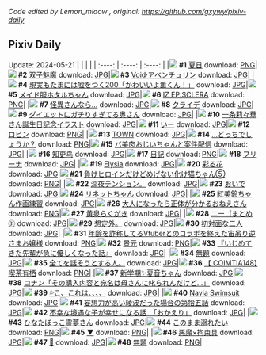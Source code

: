 *Code edited by Lemon_miaow , original: https://github.com/gxywy/pixiv-daily*
## Pixiv Daily 
Update: 2024-05-21
|      |      |      |
| :----: | :----: | :----: |
|![](https://pximg.lemonmiaow.xyz/c/240x480/img-master/img/2024/05/19/00/00/33/118846384_p0_master1200.jpg) **#1** [夏日](https://www.pixiv.net/artworks/118846384) download: [PNG](https://pximg.lemonmiaow.xyz/img-original/img/2024/05/19/00/00/33/118846384_p0.png)|![](https://pximg.lemonmiaow.xyz/c/240x480/img-master/img/2024/05/19/00/38/26/118847855_p0_master1200.jpg) **#2** [双子魅魔](https://www.pixiv.net/artworks/118847855) download: [JPG](https://pximg.lemonmiaow.xyz/img-original/img/2024/05/19/00/38/26/118847855_p0.jpg)|![](https://pximg.lemonmiaow.xyz/c/240x480/img-master/img/2024/05/19/01/04/55/118848615_p0_master1200.jpg) **#3** [Void·アベンチュリン](https://www.pixiv.net/artworks/118848615) download: [JPG](https://pximg.lemonmiaow.xyz/img-original/img/2024/05/19/01/04/55/118848615_p0.jpg)|
|![](https://pximg.lemonmiaow.xyz/c/240x480/img-master/img/2024/05/19/18/00/05/118867202_p0_master1200.jpg) **#4** [現実もたまには嘘をつく200「かわいいよ薫くん！」](https://www.pixiv.net/artworks/118867202) download: [JPG](https://pximg.lemonmiaow.xyz/img-original/img/2024/05/19/18/00/05/118867202_p0.jpg)|![](https://pximg.lemonmiaow.xyz/c/240x480/img-master/img/2024/05/20/09/01/06/118880286_p0_master1200.jpg) **#5** [メイド服ホタルちゃん](https://www.pixiv.net/artworks/118880286) download: [JPG](https://pximg.lemonmiaow.xyz/img-original/img/2024/05/20/09/01/06/118880286_p0.jpg)|![](https://pximg.lemonmiaow.xyz/c/240x480/img-master/img/2024/05/19/00/03/13/118846666_p0_master1200.jpg) **#6** [IZ EP:SCLERA](https://www.pixiv.net/artworks/118846666) download: [PNG](https://pximg.lemonmiaow.xyz/img-original/img/2024/05/19/00/03/13/118846666_p0.png)|
|![](https://pximg.lemonmiaow.xyz/c/240x480/img-master/img/2024/05/19/19/20/36/118869780_p0_master1200.jpg) **#7** [怪異さんなら…](https://www.pixiv.net/artworks/118869780) download: [JPG](https://pximg.lemonmiaow.xyz/img-original/img/2024/05/19/19/20/36/118869780_p0.jpg)|![](https://pximg.lemonmiaow.xyz/c/240x480/img-master/img/2024/05/20/00/22/19/118881357_p0_master1200.jpg) **#8** [クライデ](https://www.pixiv.net/artworks/118881357) download: [JPG](https://pximg.lemonmiaow.xyz/img-original/img/2024/05/20/00/22/19/118881357_p0.jpg)|![](https://pximg.lemonmiaow.xyz/c/240x480/img-master/img/2024/05/19/00/09/21/118846923_p0_master1200.jpg) **#9** [ダイエットにガチりすぎてる奥さん](https://www.pixiv.net/artworks/118846923) download: [JPG](https://pximg.lemonmiaow.xyz/img-original/img/2024/05/19/00/09/21/118846923_p0.jpg)|
|![](https://pximg.lemonmiaow.xyz/c/240x480/img-master/img/2024/05/19/01/55/59/118849744_p0_master1200.jpg) **#10** [一条莉々華さん誕生日記念イラスト](https://www.pixiv.net/artworks/118849744) download: [JPG](https://pximg.lemonmiaow.xyz/img-original/img/2024/05/19/01/55/59/118849744_p0.jpg)|![](https://pximg.lemonmiaow.xyz/c/240x480/img-master/img/2024/05/19/02/43/32/118846240_p0_master1200.jpg) **#11** [いー](https://www.pixiv.net/artworks/118846240) download: [JPG](https://pximg.lemonmiaow.xyz/img-original/img/2024/05/19/02/43/32/118846240_p0.jpg)|![](https://pximg.lemonmiaow.xyz/c/240x480/img-master/img/2024/05/19/07/35/24/118854060_p0_master1200.jpg) **#12** [ロビン](https://www.pixiv.net/artworks/118854060) download: [PNG](https://pximg.lemonmiaow.xyz/img-original/img/2024/05/19/07/35/24/118854060_p0.png)|
|![](https://pximg.lemonmiaow.xyz/c/240x480/img-master/img/2024/05/19/00/01/26/118846529_p0_master1200.jpg) **#13** [TOWN](https://www.pixiv.net/artworks/118846529) download: [JPG](https://pximg.lemonmiaow.xyz/img-original/img/2024/05/19/00/01/26/118846529_p0.jpg)|![](https://pximg.lemonmiaow.xyz/c/240x480/img-master/img/2024/05/19/18/00/15/118867249_p0_master1200.jpg) **#14** [...どっちでしょうか？](https://www.pixiv.net/artworks/118867249) download: [PNG](https://pximg.lemonmiaow.xyz/img-original/img/2024/05/19/18/00/15/118867249_p0.png)|![](https://pximg.lemonmiaow.xyz/c/240x480/img-master/img/2024/05/19/00/02/43/118846635_p0_master1200.jpg) **#15** [バ美肉おじいちゃんと案件配信](https://www.pixiv.net/artworks/118846635) download: [JPG](https://pximg.lemonmiaow.xyz/img-original/img/2024/05/19/00/02/43/118846635_p0.jpg)|
|![](https://pximg.lemonmiaow.xyz/c/240x480/img-master/img/2024/05/19/14/01/37/118861387_p0_master1200.jpg) **#16** [知更鸟](https://www.pixiv.net/artworks/118861387) download: [JPG](https://pximg.lemonmiaow.xyz/img-original/img/2024/05/19/14/01/37/118861387_p0.jpg)|![](https://pximg.lemonmiaow.xyz/c/240x480/img-master/img/2024/05/20/18/12/48/118897817_p0_master1200.jpg) **#17** [日記](https://www.pixiv.net/artworks/118897817) download: [PNG](https://pximg.lemonmiaow.xyz/img-original/img/2024/05/20/18/12/48/118897817_p0.png)|![](https://pximg.lemonmiaow.xyz/c/240x480/img-master/img/2024/05/19/00/00/04/118846223_p0_master1200.jpg) **#18** [フリーナ](https://www.pixiv.net/artworks/118846223) download: [JPG](https://pximg.lemonmiaow.xyz/img-original/img/2024/05/19/00/00/04/118846223_p0.jpg)|
|![](https://pximg.lemonmiaow.xyz/c/240x480/img-master/img/2024/05/20/00/39/21/118881924_p0_master1200.jpg) **#19** [Elysia](https://www.pixiv.net/artworks/118881924) download: [JPG](https://pximg.lemonmiaow.xyz/img-original/img/2024/05/20/00/39/21/118881924_p0.jpg)|![](https://pximg.lemonmiaow.xyz/c/240x480/img-master/img/2024/05/19/20/49/22/118872800_p0_master1200.jpg) **#20** [彩る花](https://www.pixiv.net/artworks/118872800) download: [JPG](https://pximg.lemonmiaow.xyz/img-original/img/2024/05/19/20/49/22/118872800_p0.jpg)|![](https://pximg.lemonmiaow.xyz/c/240x480/img-master/img/2024/05/20/00/01/12/118880412_p0_master1200.jpg) **#21** [負けヒロインだけどめげない化け猫ちゃん⑤](https://www.pixiv.net/artworks/118880412) download: [PNG](https://pximg.lemonmiaow.xyz/img-original/img/2024/05/20/00/01/12/118880412_p0.png)|
|![](https://pximg.lemonmiaow.xyz/c/240x480/img-master/img/2024/05/19/18/52/34/118868835_p0_master1200.jpg) **#22** [深夜テンション。](https://www.pixiv.net/artworks/118868835) download: [JPG](https://pximg.lemonmiaow.xyz/img-original/img/2024/05/19/18/52/34/118868835_p0.jpg)|![](https://pximg.lemonmiaow.xyz/c/240x480/img-master/img/2024/05/19/00/03/28/118846686_p0_master1200.jpg) **#23** [おいで](https://www.pixiv.net/artworks/118846686) download: [JPG](https://pximg.lemonmiaow.xyz/img-original/img/2024/05/19/00/03/28/118846686_p0.jpg)|![](https://pximg.lemonmiaow.xyz/c/240x480/img-master/img/2024/05/19/02/46/54/118850678_p0_master1200.jpg) **#24** [リネットちゃん](https://www.pixiv.net/artworks/118850678) download: [JPG](https://pximg.lemonmiaow.xyz/img-original/img/2024/05/19/02/46/54/118850678_p0.jpg)|
|![](https://pximg.lemonmiaow.xyz/c/240x480/img-master/img/2024/05/19/14/32/00/118862064_p0_master1200.jpg) **#25** [紅美鈴ちゃん作画練習](https://www.pixiv.net/artworks/118862064) download: [JPG](https://pximg.lemonmiaow.xyz/img-original/img/2024/05/19/14/32/00/118862064_p0.jpg)|![](https://pximg.lemonmiaow.xyz/c/240x480/img-master/img/2024/05/19/17/33/30/118864971_p0_master1200.jpg) **#26** [大人になったら正体が分かるおねえさん](https://www.pixiv.net/artworks/118864971) download: [PNG](https://pximg.lemonmiaow.xyz/img-original/img/2024/05/19/17/33/30/118864971_p0.png)|![](https://pximg.lemonmiaow.xyz/c/240x480/img-master/img/2024/05/19/01/30/01/118849191_p0_master1200.jpg) **#27** [黄泉らくがき](https://www.pixiv.net/artworks/118849191) download: [JPG](https://pximg.lemonmiaow.xyz/img-original/img/2024/05/19/01/30/01/118849191_p0.jpg)|
|![](https://pximg.lemonmiaow.xyz/c/240x480/img-master/img/2024/05/19/20/41/11/118872526_p0_master1200.jpg) **#28** [ニーゴまとめ㉛](https://www.pixiv.net/artworks/118872526) download: [JPG](https://pximg.lemonmiaow.xyz/img-original/img/2024/05/19/20/41/11/118872526_p0.jpg)|![](https://pximg.lemonmiaow.xyz/c/240x480/img-master/img/2024/05/20/19/09/10/118899184_p0_master1200.jpg) **#29** [想定外。](https://www.pixiv.net/artworks/118899184) download: [JPG](https://pximg.lemonmiaow.xyz/img-original/img/2024/05/20/19/09/10/118899184_p0.jpg)|![](https://pximg.lemonmiaow.xyz/c/240x480/img-master/img/2024/05/19/00/05/32/118846798_p0_master1200.jpg) **#30** [初対面な二人](https://www.pixiv.net/artworks/118846798) download: [JPG](https://pximg.lemonmiaow.xyz/img-original/img/2024/05/19/00/05/32/118846798_p0.jpg)|
|![](https://pximg.lemonmiaow.xyz/c/240x480/img-master/img/2024/05/19/21/09/07/118873617_p0_master1200.jpg) **#31** [年齢を詐称してるVtuberとのコラボを終えた宙吊り逆さまお嬢様](https://www.pixiv.net/artworks/118873617) download: [PNG](https://pximg.lemonmiaow.xyz/img-original/img/2024/05/19/21/09/07/118873617_p0.png)|![](https://pximg.lemonmiaow.xyz/c/240x480/img-master/img/2024/05/19/00/54/39/118848290_p0_master1200.jpg) **#32** [景元](https://www.pixiv.net/artworks/118848290) download: [PNG](https://pximg.lemonmiaow.xyz/img-original/img/2024/05/19/00/54/39/118848290_p0.png)|![](https://pximg.lemonmiaow.xyz/c/240x480/img-master/img/2024/05/20/17/00/26/118896116_p0_master1200.jpg) **#33** [『いじめてきた先輩が急に優しくなった話』](https://www.pixiv.net/artworks/118896116) download: [JPG](https://pximg.lemonmiaow.xyz/img-original/img/2024/05/20/17/00/26/118896116_p0.jpg)|
|![](https://pximg.lemonmiaow.xyz/c/240x480/img-master/img/2024/05/19/00/00/21/118846311_p0_master1200.jpg) **#34** [無題](https://www.pixiv.net/artworks/118846311) download: [JPG](https://pximg.lemonmiaow.xyz/img-original/img/2024/05/19/00/00/21/118846311_p0.jpg)|![](https://pximg.lemonmiaow.xyz/c/240x480/img-master/img/2024/05/19/08/08/08/118854483_p0_master1200.jpg) **#35** [全てを話そうとする人。](https://www.pixiv.net/artworks/118854483) download: [JPG](https://pximg.lemonmiaow.xyz/img-original/img/2024/05/19/08/08/08/118854483_p0.jpg)|![](https://pximg.lemonmiaow.xyz/c/240x480/img-master/img/2024/05/19/01/04/52/118848612_p0_master1200.jpg) **#36** [【 COIMTIA148】喫茶有栖](https://www.pixiv.net/artworks/118848612) download: [PNG](https://pximg.lemonmiaow.xyz/img-original/img/2024/05/19/01/04/52/118848612_p0.png)|
|![](https://pximg.lemonmiaow.xyz/c/240x480/img-master/img/2024/05/19/01/05/26/118848633_p0_master1200.jpg) **#37** [新学期✨️夏音ちゃん](https://www.pixiv.net/artworks/118848633) download: [JPG](https://pximg.lemonmiaow.xyz/img-original/img/2024/05/19/01/05/26/118848633_p0.jpg)|![](https://pximg.lemonmiaow.xyz/c/240x480/img-master/img/2024/05/19/15/44/55/118863615_p0_master1200.jpg) **#38** [コナン「その購入内容と宛名は母さんに叱られんだけど…」](https://www.pixiv.net/artworks/118863615) download: [JPG](https://pximg.lemonmiaow.xyz/img-original/img/2024/05/19/15/44/55/118863615_p0.jpg)|![](https://pximg.lemonmiaow.xyz/c/240x480/img-master/img/2024/05/19/08/00/08/118854370_p0_master1200.jpg) **#39** [💦こ、これは、、、、](https://www.pixiv.net/artworks/118854370) download: [JPG](https://pximg.lemonmiaow.xyz/img-original/img/2024/05/19/08/00/08/118854370_p0.jpg)|
|![](https://pximg.lemonmiaow.xyz/c/240x480/img-master/img/2024/05/19/00/00/43/118846424_p0_master1200.jpg) **#40** [Navia Swimsuit](https://www.pixiv.net/artworks/118846424) download: [JPG](https://pximg.lemonmiaow.xyz/img-original/img/2024/05/19/00/00/43/118846424_p0.jpg)|![](https://pximg.lemonmiaow.xyz/c/240x480/img-master/img/2024/05/19/14/22/45/118861852_p0_master1200.jpg) **#41** [妄想力が高い綾波だった場合の第拾五話](https://www.pixiv.net/artworks/118861852) download: [JPG](https://pximg.lemonmiaow.xyz/img-original/img/2024/05/19/14/22/45/118861852_p0.jpg)|![](https://pximg.lemonmiaow.xyz/c/240x480/img-master/img/2024/05/19/00/01/28/118846533_p0_master1200.jpg) **#42** [不幸な境遇な子が幸せになる話　「おかえり」](https://www.pixiv.net/artworks/118846533) download: [JPG](https://pximg.lemonmiaow.xyz/img-original/img/2024/05/19/00/01/28/118846533_p0.jpg)|
|![](https://pximg.lemonmiaow.xyz/c/240x480/img-master/img/2024/05/19/00/00/09/118846245_p0_master1200.jpg) **#43** [ひなたぼっこ霊夢さん](https://www.pixiv.net/artworks/118846245) download: [JPG](https://pximg.lemonmiaow.xyz/img-original/img/2024/05/19/00/00/09/118846245_p0.jpg)|![](https://pximg.lemonmiaow.xyz/c/240x480/img-master/img/2024/05/19/07/30/01/118853977_p0_master1200.jpg) **#44** [このまま溺れたい](https://www.pixiv.net/artworks/118853977) download: [PNG](https://pximg.lemonmiaow.xyz/img-original/img/2024/05/19/07/30/01/118853977_p0.png)|![](https://pximg.lemonmiaow.xyz/c/240x480/img-master/img/2024/05/20/00/07/30/118880836_p0_master1200.jpg) **#45** [▼](https://www.pixiv.net/artworks/118880836) download: [PNG](https://pximg.lemonmiaow.xyz/img-original/img/2024/05/20/00/07/30/118880836_p0.png)|
|![](https://pximg.lemonmiaow.xyz/c/240x480/img-master/img/2024/05/19/00/01/01/118846480_p0_master1200.jpg) **#46** [悪魔×拘束具](https://www.pixiv.net/artworks/118846480) download: [JPG](https://pximg.lemonmiaow.xyz/img-original/img/2024/05/19/00/01/01/118846480_p0.jpg)|![](https://pximg.lemonmiaow.xyz/c/240x480/img-master/img/2024/05/20/00/00/34/118880308_p0_master1200.jpg) **#47** [🍒](https://www.pixiv.net/artworks/118880308) download: [JPG](https://pximg.lemonmiaow.xyz/img-original/img/2024/05/20/00/00/34/118880308_p0.jpg)|![](https://pximg.lemonmiaow.xyz/c/240x480/img-master/img/2024/05/19/21/18/23/118873966_p0_master1200.jpg) **#48** [無題](https://www.pixiv.net/artworks/118873966) download: [PNG](https://pximg.lemonmiaow.xyz/img-original/img/2024/05/19/21/18/23/118873966_p0.png)|
